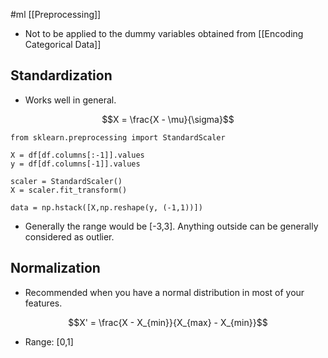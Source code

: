 #ml [[Preprocessing]]


* Not to be applied to the dummy variables obtained from [[Encoding Categorical Data]]
## Standardization

* Works well in general.

$$X = \frac{X - \mu}{\sigma}$$

```
from sklearn.preprocessing import StandardScaler

X = df[df.columns[:-1]].values
y = df[df.columns[-1]].values

scaler = StandardScaler()
X = scaler.fit_transform()

data = np.hstack([X,np.reshape(y, (-1,1))])
```
* Generally the range would be [-3,3]. Anything outside can be generally considered as outlier.

## Normalization
* Recommended when you have a normal distribution in most of your features.

$$X' = \frac{X - X_{min}}{X_{max} - X_{min}}$$

* Range: [0,1]